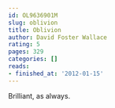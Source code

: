 ```yaml
---
id: OL9636901M
slug: oblivion
title: Oblivion
author: David Foster Wallace
rating: 5
pages: 329
categories: []
reads:
- finished_at: '2012-01-15'
---
```

Brilliant, as always.
